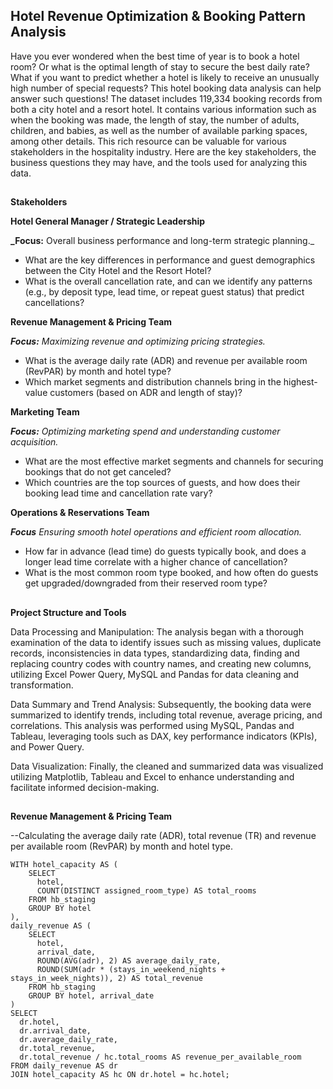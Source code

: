 ## Hotel Revenue Optimization & Booking Pattern Analysis

Have you ever wondered when the best time of year is to book a hotel room? Or what is the optimal length of stay to secure the best daily rate? What if you want to predict whether a hotel is likely to receive an unusually high number of special requests? 
This hotel booking data analysis can help answer such questions!
The dataset includes 119,334 booking records from both a city hotel and a resort hotel. It contains various information such as when the booking was made, the length of stay, the number of adults, children, and babies, as well as the number of available parking spaces, among other details. 
This rich resource can be valuable for various stakeholders in the hospitality industry. Here are the key stakeholders, the business questions they may have, and the tools used for analyzing this data.

##
**Stakeholders**

**Hotel General Manager / Strategic Leadership**

**_Focus:** Overall business performance and long-term strategic planning._

- What are the key differences in performance and guest demographics between the City Hotel and the Resort Hotel?
- What is the overall cancellation rate, and can we identify any patterns (e.g., by deposit type, lead time, or repeat guest status) that predict cancellations?

**Revenue Management & Pricing Team**

_**Focus:** Maximizing revenue and optimizing pricing strategies._

- What is the average daily rate (ADR) and revenue per available room (RevPAR) by month and hotel type?
- Which market segments and distribution channels bring in the highest-value customers (based on ADR and length of stay)?

**Marketing Team**

_**Focus:** Optimizing marketing spend and understanding customer acquisition._

- What are the most effective market segments and channels for securing bookings that do not get canceled?
- Which countries are the top sources of guests, and how does their booking lead time and cancellation rate vary?

**Operations & Reservations Team**

_**Focus** Ensuring smooth hotel operations and efficient room allocation._

- How far in advance (lead time) do guests typically book, and does a longer lead time correlate with a higher chance of cancellation?
- What is the most common room type booked, and how often do guests get upgraded/downgraded from their reserved room type?

##
**Project Structure and Tools**

Data Processing and Manipulation: The analysis began with a thorough examination of the data to identify issues such as missing values, duplicate records, inconsistencies in data types, standardizing data, finding and replacing country codes with country names, and creating new columns, utilizing Excel Power Query, MySQL and Pandas for data cleaning and transformation.

Data Summary and Trend Analysis: Subsequently, the booking data were summarized to identify trends, including total revenue, average pricing, and correlations. This analysis was performed using MySQL, Pandas and Tableau, leveraging tools such as DAX, key performance indicators (KPIs), and Power Query.

Data Visualization: Finally, the cleaned and summarized data was visualized utilizing Matplotlib, Tableau and Excel to enhance understanding and facilitate informed decision-making.


##
**Revenue Management & Pricing Team**

--Calculating the average daily rate (ADR), total revenue (TR) and revenue per available room (RevPAR) by month and hotel type.

    WITH hotel_capacity AS (
        SELECT 
          hotel,
          COUNT(DISTINCT assigned_room_type) AS total_rooms
        FROM hb_staging 
        GROUP BY hotel
    ),
    daily_revenue AS (
        SELECT 
          hotel,
          arrival_date,
          ROUND(AVG(adr), 2) AS average_daily_rate,
          ROUND(SUM(adr * (stays_in_weekend_nights + stays_in_week_nights)), 2) AS total_revenue
        FROM hb_staging
        GROUP BY hotel, arrival_date
    )
    SELECT 
      dr.hotel,
      dr.arrival_date,
      dr.average_daily_rate,
      dr.total_revenue,
      dr.total_revenue / hc.total_rooms AS revenue_per_available_room
    FROM daily_revenue AS dr
    JOIN hotel_capacity AS hc ON dr.hotel = hc.hotel;
